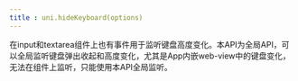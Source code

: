 ```yaml
---
title : uni.hideKeyboard(options)
---
```


<!-- ## uni.hideKeyboard(options) @hidekeyboard -->

<!-- UTSAPIJSON.hideKeyboard.name -->

<!-- UTSAPIJSON.hideKeyboard.description -->

<!-- UTSAPIJSON.hideKeyboard.compatibility -->

<!-- UTSAPIJSON.hideKeyboard.param -->

<!-- UTSAPIJSON.hideKeyboard.returnValue -->

<!-- UTSAPIJSON.hideKeyboard.example -->

<!-- UTSAPIJSON.hideKeyboard.tutorial -->

<!-- ## uni.onKeyboardHeightChange(callback) @onkeyboardheightchange -->

<!-- UTSAPIJSON.onKeyboardHeightChange.name -->

<!-- UTSAPIJSON.onKeyboardHeightChange.description -->

在input和textarea组件上也有事件用于监听键盘高度变化。本API为全局API，可以全局监听键盘弹出收起和高度变化，尤其是App内嵌web-view中的键盘变化，无法在组件上监听，只能使用本API全局监听。

<!-- UTSAPIJSON.onKeyboardHeightChange.compatibility -->

<!-- UTSAPIJSON.onKeyboardHeightChange.param -->

<!-- UTSAPIJSON.onKeyboardHeightChange.returnValue -->

<!-- UTSAPIJSON.onKeyboardHeightChange.example -->

<!-- UTSAPIJSON.onKeyboardHeightChange.tutorial -->

<!-- ## uni.offKeyboardHeightChange(id) @offkeyboardheightchange -->

<!-- UTSAPIJSON.offKeyboardHeightChange.name -->

<!-- UTSAPIJSON.offKeyboardHeightChange.description -->

<!-- UTSAPIJSON.offKeyboardHeightChange.compatibility -->

<!-- UTSAPIJSON.offKeyboardHeightChange.param -->

<!-- UTSAPIJSON.offKeyboardHeightChange.returnValue -->

<!-- UTSAPIJSON.offKeyboardHeightChange.example -->

<!-- UTSAPIJSON.offKeyboardHeightChange.tutorial -->

<!-- UTSAPIJSON.general_type.name -->

<!-- UTSAPIJSON.general_type.param -->
